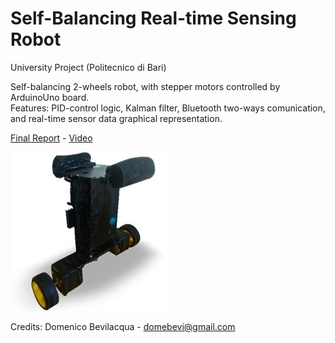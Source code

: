 # Self-Balancing Real-time Sensing Robot

University Project (Politecnico di Bari)  
  
Self-balancing 2-wheels robot, with stepper motors controlled by ArduinoUno board.  
Features: PID-control logic, Kalman filter,  Bluetooth two-ways comunication, and real-time sensor data graphical representation.

<a href="FINAL_REPORT.pdf" target="_blank">Final Report</a> - <a href="https://youtube.com/shorts/gR7PDAymfLc?si=TlCTKDoYQ1yhZOqR">Video</a>

![alt text](https://github.com/domebevi/BalanceBOT.Self-Balancing_Robot/blob/main/image.jpg?raw=true)
  
Credits: Domenico Bevilacqua - domebevi@gmail.com
